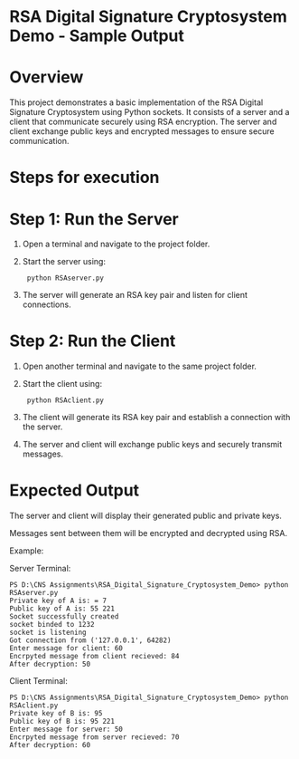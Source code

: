 # RSA Digital Signature Cryptosystem Demo - Sample Output

# Overview

This project demonstrates a basic implementation of the RSA Digital Signature Cryptosystem using Python sockets. It consists of a server and a client that communicate securely using RSA encryption. The server and client exchange public keys and encrypted messages to ensure secure communication.

# Steps for execution

# Step 1: Run the Server

1. Open a terminal and navigate to the project folder.

2. Start the server using:

        python RSAserver.py

3. The server will generate an RSA key pair and listen for client connections.

# Step 2: Run the Client

1. Open another terminal and navigate to the same project folder.

2. Start the client using:

        python RSAclient.py

3. The client will generate its RSA key pair and establish a connection with the server.

4. The server and client will exchange public keys and securely transmit messages.

# Expected Output

The server and client will display their generated public and private keys.

Messages sent between them will be encrypted and decrypted using RSA.

Example:

Server Terminal: 

    PS D:\CNS Assignments\RSA_Digital_Signature_Cryptosystem_Demo> python RSAserver.py
    Private key of A is: = 7
    Public key of A is: 55 221
    Socket successfully created
    socket binded to 1232
    socket is listening
    Got connection from ('127.0.0.1', 64282)
    Enter message for client: 60
    Encrpyted message from client recieved: 84
    After decryption: 50

Client Terminal: 

    PS D:\CNS Assignments\RSA_Digital_Signature_Cryptosystem_Demo> python RSAclient.py
    Private key of B is: 95
    Public key of B is: 95 221
    Enter message for server: 50
    Encrpyted message from server recieved: 70
    After decryption: 60
